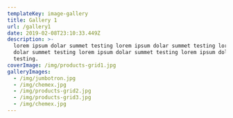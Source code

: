 ```yaml
---
templateKey: image-gallery
title: Gallery 1
url: /gallery1
date: 2019-02-08T23:10:33.449Z
description: >-
  lorem ipsum dolar summet testing lorem ipsum dolar summet testing lorem ipsum
  dolar summet testing lorem ipsum dolar summet testing lorem ipsum dolar summet
  testing.
coverImage: /img/products-grid1.jpg
galleryImages:
  - /img/jumbotron.jpg
  - /img/chemex.jpg
  - /img/products-grid2.jpg
  - /img/products-grid3.jpg
  - /img/chemex.jpg
---
```


